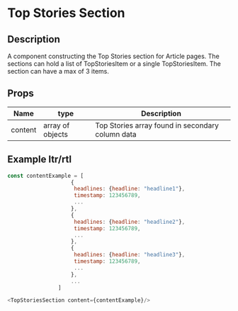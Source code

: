 # Top Stories Section

## Description

A component constructing the Top Stories section for Article pages. The sections can hold a list of TopStoriesItem or a single TopStoriesItem. The section can have a max of 3 items.

## Props

| Name    | type             | Description                                      |
| ------- | ---------------- | ------------------------------------------------ |
| content | array of objects | Top Stories array found in secondary column data |

## Example ltr/rtl

```javascript
const contentExample = [
                    {
                     headlines: {headline: "headline1"},
                     timestamp: 123456789,
                     ...
                    },
                    {
                     headlines: {headline: "headline2"},
                     timestamp: 123456789,
                     ...
                    },
                    {
                     headlines: {headline: "headline3"},
                     timestamp: 123456789,
                     ...
                    },
                    ...
                ]

<TopStoriesSection content={contentExample}/>
```
